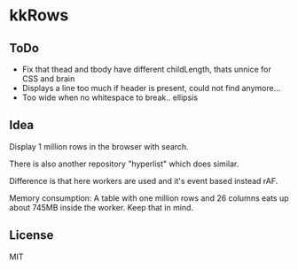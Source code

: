 # kkRows

## ToDo
- Fix that thead and tbody have different childLength, thats unnice for CSS and brain
- Displays a line too much if header is present, could not find anymore...
- Too wide when no whitespace to break.. ellipsis

## Idea
Display 1 million rows in the browser with search.

There is also another repository "hyperlist" which does similar.

Difference is that here workers are used and it's event based instead rAF.

Memory consumption: A table with one million rows and 26 columns eats up about 745MB inside the worker. Keep that in mind.

## License
MIT
